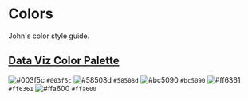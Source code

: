 # Colors
John's color style guide.


## [Data Viz Color Palette](https://learnui.design/tools/data-color-picker.html)

![#003f5c](https://via.placeholder.com/15/003f5c/000000?text=+) `#003f5c`
![#58508d](https://via.placeholder.com/15/58508d/000000?text=+) `#58508d`
![#bc5090](https://via.placeholder.com/15/bc5090/000000?text=+) `#bc5090`
![#ff6361](https://via.placeholder.com/15/ff6361/000000?text=+) `#ff6361`
![#ffa600](https://via.placeholder.com/15/ffa600/000000?text=+) `#ffa600`
